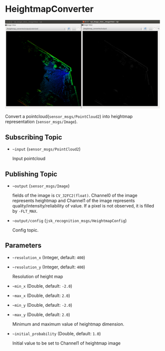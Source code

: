 # HeightmapConverter
![](../../jsk_perception/nodes/images/heightmap_converter.png)

Convert a pointcloud(`sensor_msgs/PointCloud2`) into heightmap representation (`sensor_msgs/Image`).

## Subscribing Topic
* `~input` (`sensor_msgs/PointCloud2`)

  Input pointcloud

## Publishing Topic
* `~output` (`sensor_msgs/Image`)

  fields of the image is `CV_32FC2(float)`.
  Channel0 of the image represents heightmap and Channel1 of the image represents quality/intensity/reliability of value.
  If a pixel is not observed, it is filled by `-FLT_MAX`.

* `~output/config` (`jsk_recognition_msgs/HeightmapConfig`)

  Config topic.
## Parameters
* `~resolution_x` (Integer, default: `400`)
* `~resolution_y` (Integer, default: `400`)

  Resolution of height map

* `~min_x` (Double, default: `-2.0`)
* `~max_x` (Double, default: `2.0`)
* `~min_y` (Double, default: `-2.0`)
* `~max_y` (Double, default: `2.0`)

  Minimum and maximum value of heightmap dimension.

* `~initial_probability` (Double, default: `1.0`)

  Initial value to be set to Channel1 of heightmap image

